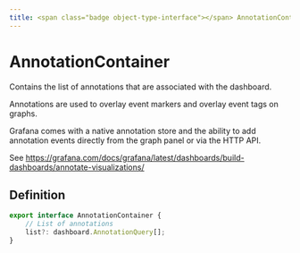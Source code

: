 ```yaml
---
title: <span class="badge object-type-interface"></span> AnnotationContainer
---
```

# <span class="badge object-type-interface"></span> AnnotationContainer

Contains the list of annotations that are associated with the dashboard.

Annotations are used to overlay event markers and overlay event tags on graphs.

Grafana comes with a native annotation store and the ability to add annotation events directly from the graph panel or via the HTTP API.

See https://grafana.com/docs/grafana/latest/dashboards/build-dashboards/annotate-visualizations/

## Definition

```typescript
export interface AnnotationContainer {
	// List of annotations
	list?: dashboard.AnnotationQuery[];
}

```
